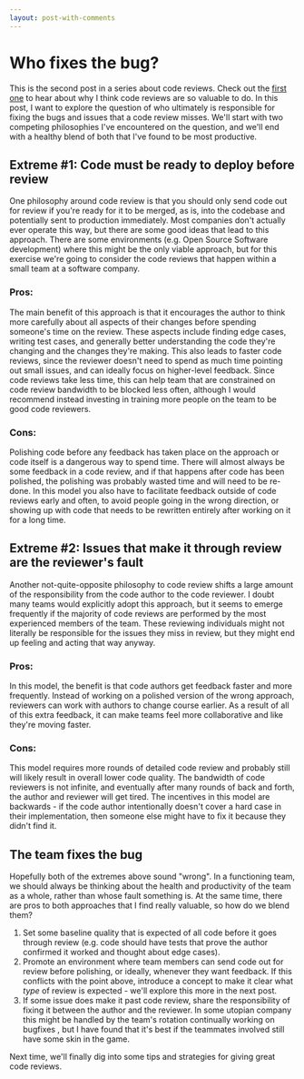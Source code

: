 ```yaml
---
layout: post-with-comments
---
```


# Who fixes the bug?

This is the second post in a series about code reviews.
Check out the [first one](/2024/09/22/review-more-code) to hear about why I think code reviews are so valuable to do.
In this post, I want to explore the question of who ultimately is responsible for fixing the bugs and issues that a code review misses.
We'll start with two competing philosophies I've encountered on the question, and we'll end with a healthy blend of both that I've found to be most productive.

## Extreme #1: Code must be ready to deploy before review

One philosophy around code review is that you should only send code out for review if you're ready for it to be merged, as is, into the codebase and potentially sent to production immediately.
Most companies don't actually ever operate this way, but there are some good ideas that lead to this approach.
There are some environments (e.g. Open Source Software development) where this might be the only viable approach, but for this exercise we're going to consider the code reviews that happen within a small team at a software company.

### Pros:

The main benefit of this approach is that it encourages the author to think more carefully about all aspects of their changes before spending someone's time on the review.
These aspects include finding edge cases, writing test cases, and generally better understanding the code they're changing and the changes they're making.
This also leads to faster code reviews, since the reviewer doesn't need to spend as much time pointing out small issues, and can ideally focus on higher-level feedback.
Since code reviews take less time, this can help team that are constrained on code review bandwidth to be blocked less often, although I would recommend instead investing in training more people on the team to be good code reviewers.

### Cons:

Polishing code before any feedback has taken place on the approach or code itself is a dangerous way to spend time.
There will almost always be some feedback in a code review, and if that happens after code has been polished, the polishing was probably wasted time and will need to be re-done.
In this model you also have to facilitate feedback outside of code reviews early and often, to avoid people going in the wrong direction, or showing up with code that needs to be rewritten entirely after working on it for a long time.

## Extreme #2: Issues that make it through review are the reviewer's fault

Another not-quite-opposite philosophy to code review shifts a large amount of the responsibility from the code author to the code reviewer.
I doubt many teams would explicitly adopt this approach, but it seems to emerge frequently if the majority of code reviews are performed by the most experienced members of the team.
These reviewing individuals might not literally be responsible for the issues they miss in review, but they might end up feeling and acting that way anyway.

### Pros:

In this model, the benefit is that code authors get feedback faster and more frequently.
Instead of working on a polished version of the wrong approach, reviewers can work with authors to change course earlier.
As a result of all of this extra feedback, it can make teams feel more collaborative and like they're moving faster.

### Cons:

This model requires more rounds of detailed code review and probably still will likely result in overall lower code quality.
The bandwidth of code reviewers is not infinite, and eventually after many rounds of back and forth, the author and reviewer will get tired.
The incentives in this model are backwards - if the code author intentionally doesn't cover a hard case in their implementation, then someone else might have to fix it because they didn't find it.

## The team fixes the bug

Hopefully both of the extremes above sound "wrong".
In a functioning team, we should always be thinking about the health and productivity of the team as a whole, rather than whose fault something is.
At the same time, there are pros to both approaches that I find really valuable, so how do we blend them?

1. Set some baseline quality that is expected of all code before it goes through review (e.g. code should have tests that prove the author confirmed it worked and thought about edge cases).
1. Promote an environment where team members can send code out for review before polishing, or ideally, whenever they want feedback. If this conflicts with the point above, introduce a concept to make it clear what _type_ of review is expected - we'll explore this more in the next post.
1. If some issue does make it past code review, share the responsibility of fixing it between the author and the reviewer. In some utopian company this might be handled by the team's rotation continually working on bugfixes , but I have found that it's best if the teammates involved still have some skin in the game.

Next time, we'll finally dig into some tips and strategies for giving great code reviews.
